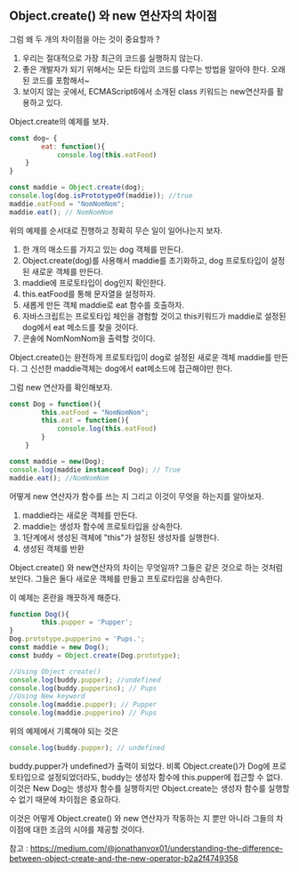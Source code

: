 ## Object.create() 와 new 연산자의 차이점

그럼 왜 두 개의 차이점을 아는 것이 중요할까 ?

1. 우리는 절대적으로 가장 최근의 코드를 실행하지 않는다.
2. 좋은 개발자가 되기 위해서는 모든 타입의 코드를 다루는 방법을 알아야 한다. 오래된 코드를 포함해서~
3. 보이지 않는 곳에서, ECMAScript6에서 소개된 class 키워드는 new연산자를 활용하고 있다.

Object.create의 예제를 보자.

 

```jsx
const dog= {
		eat: function(){
			console.log(this.eatFood)
	}
}

const maddie = Object.create(dog);
console.log(dog.isPrototypeOf(maddie)); //true
maddie.eatFood = "NomNomNom";
maddie.eat(); // NomNomNom
```

위의 예제를 순서대로 진행하고 정확히 무슨 일이 일어나는지 보자.

1. 한 개의 매소드를 가지고 있는 dog 객체를 만든다.
2. Object.create(dog)를 사용해서 maddie를 초기화하고, dog 프로토타입이 설정된 새로운 객체를 만든다.
3. maddie에 프로토타입이 dog인지 확인한다.
4. this.eatFood를 통해 문자열을 설정하자.
5. 새롭게 만든 객체 maddie로 eat 함수를 호출하자.
6. 자바스크립트는 프로토타입 체인을 경험할 것이고  this키워드가 maddie로 설정된 dog에서 eat 메소드를 찾을 것이다.
7. 콘솔에 NomNomNom을 출력할 것이다.

Object.create()는 완전하게 프로토타입이 dog로 설정된 새로운 객체 maddie를 만든다. 그 신선한 maddie객체는 dog에서 eat메소드에 접근해야만 한다.

그럼 new 연산자를 확인해보자.

```jsx
const Dog = function(){
		this.eatFood = "NomNomNom";
		this.eat = function(){
			console.log(this.eatFood)
		}
	}

const maddie = new(Dog);
console.log(maddie instanceof Dog); // True
maddie.eat(); //NomNomNom
```

어떻게 new 연산자가 함수를 쓰는 지 그리고 이것이 무엇을 하는지를 알아보자.

1. maddie라는 새로운 객체를 만든다.
2. maddie는 생성자 함수에 프로토타입을 상속한다.
3. 1단계에서 생성된 객체에 "this"가 설정된 생성자를 실행한다.
4. 생성된 객체를 반환

Object.create() 와 new연산자의 차이는 무엇일까? 그들은 같은 것으로 하는 것처럼 보인다. 그들은 둘다 새로운 객체를 만들고 프토로타입을 상속한다.

이 예제는 혼란을 깨끗하게 해준다.

```jsx
function Dog(){
		this.pupper = 'Pupper';
}
Dog.prototype.pupperino = 'Pups.';
const maddie = new Dog();
const buddy = Object.create(Dog.prototype);

//Using Object create()
console.log(buddy.pupper); //undefined
console.log(buddy.pupperino); // Pups
//Using New keyword
console.log(maddie.pupper); // Pupper
console.log(maddie.pupperino) // Pups
```

위의 예제에서 기록해야 되는 것은 

```jsx
console.log(buddy.pupper); // undefined
```

buddy.pupper가 undefined가 출력이 되었다. 비록 Object.create()가 Dog에 프로토타입으로 설정되었더라도, buddy는 생성자 함수에 this.pupper에 접근할 수 없다. 이것은 New Dog는 생성자 함수를 실행하지만 Object.create는 생성자 함수를 실행할 수 없기 때문에 차이점은 중요하다.

이것은 어떻게 Object.create() 와 new 연산자가 작동하는 지 뿐만 아니라 그들의 차이점에 대한 조금의 시야를 제공할 것이다.

참고 : <a href="https://medium.com/@jonathanvox01/understanding-the-difference-between-object-create-and-the-new-operator-b2a2f4749358">https://medium.com/@jonathanvox01/understanding-the-difference-between-object-create-and-the-new-operator-b2a2f4749358</a>
